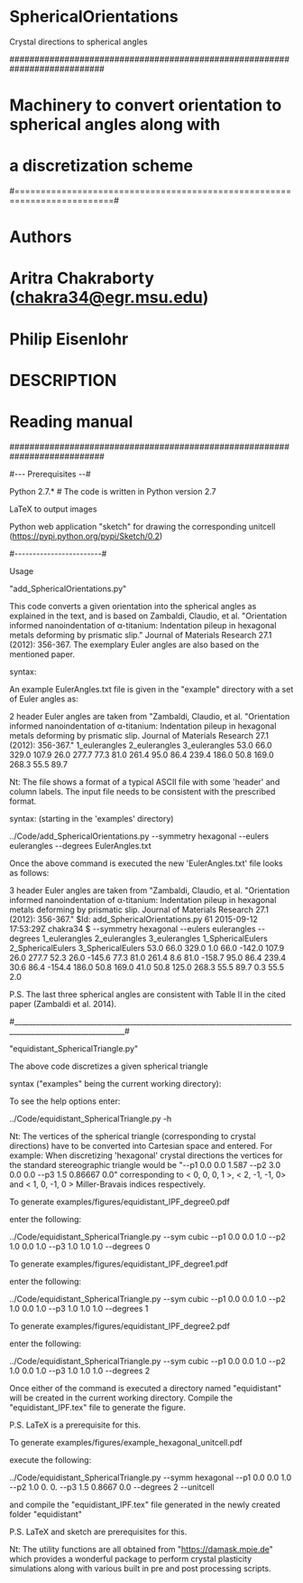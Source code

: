 # SphericalOrientations
Crystal directions to spherical angles

###########################################################################
# Machinery to convert orientation to spherical angles along with         #
# a discretization scheme                                                 #
#=========================================================================#
# Authors                                                                 #
# Aritra Chakraborty (chakra34@egr.msu.edu)                               #
# Philip Eisenlohr                                                        #
# DESCRIPTION                                                             #
#  Reading manual                                                         #
###########################################################################



#--- Prerequisites --#

Python 2.7.*          # The code is written in Python version 2.7

LaTeX to output images

Python web application "sketch" for drawing the corresponding unitcell (https://pypi.python.org/pypi/Sketch/0.2)

#------------------------#

Usage

"add_SphericalOrientations.py"

This code converts a given orientation into the spherical angles as explained in the text, and is based on Zambaldi, Claudio, et al. "Orientation informed nanoindentation of α-titanium: Indentation pileup in hexagonal metals deforming by prismatic slip." Journal of Materials Research 27.1 (2012): 356-367.
The exemplary Euler angles are also based on the mentioned paper.

syntax:

An example EulerAngles.txt file is given in the "example" directory with a set of Euler angles as:

2 header
Euler angles are taken from "Zambaldi, Claudio, et al. "Orientation informed nanoindentation of α-titanium: Indentation pileup in hexagonal metals deforming by prismatic slip. Journal of Materials Research 27.1 (2012): 356-367."
1_eulerangles 2_eulerangles 3_eulerangles
53.0 66.0 329.0
107.9 26.0 277.7
77.3 81.0 261.4
95.0 86.4 239.4
186.0 50.8 169.0
268.3 55.5 89.7


Nt: The file shows a format of a typical ASCII file with some 'header' and column labels.
The input file needs to be consistent with the prescribed format.

syntax: (starting in the 'examples' directory)

../Code/add_SphericalOrientations.py --symmetry hexagonal --eulers eulerangles --degrees EulerAngles.txt

Once the above command is executed the new 'EulerAngles.txt' file looks as follows:

3	header
Euler angles are taken from "Zambaldi, Claudio, et al. "Orientation informed nanoindentation of α-titanium: Indentation pileup in hexagonal metals deforming by prismatic slip. Journal of Materials Research 27.1 (2012): 356-367."
$Id: add_SphericalOrientations.py 61 2015-09-12 17:53:29Z chakra34 $	--symmetry hexagonal --eulers eulerangles --degrees
1_eulerangles	2_eulerangles	3_eulerangles	1_SphericalEulers	2_SphericalEulers	3_SphericalEulers
53.0	66.0	329.0	1.0	66.0	-142.0
107.9	26.0	277.7	52.3	26.0	-145.6
77.3	81.0	261.4	8.6	81.0	-158.7
95.0	86.4	239.4	30.6	86.4	-154.4
186.0	50.8	169.0	41.0	50.8	125.0
268.3	55.5	89.7	0.3	55.5	2.0

P.S. The last three spherical angles are consistent with Table II in the cited paper (Zambaldi et al. 2014).

#_____________________________________________________________________________________________________________#

"equidistant_SphericalTriangle.py"

The above code discretizes a given spherical triangle 

syntax ("examples" being the current working directory):

To see the help options enter:

../Code/equidistant_SphericalTriangle.py -h

Nt: The vertices of the spherical triangle (corresponding to crystal directions) have to be converted into Cartesian space and entered.
For example: When discretizing 'hexagonal' crystal directions the vertices for the standard stereographic triangle would be
"--p1 0.0 0.0 1.587 --p2 3.0 0.0 0.0 --p3 1.5 0.86667 0.0" corresponding to < 0, 0, 0, 1 >, < 2, -1, -1, 0> and < 1, 0, -1, 0 > Miller-Bravais indices respectively.

To generate examples/figures/equidistant_IPF_degree0.pdf 

enter the following:

../Code/equidistant_SphericalTriangle.py --sym cubic --p1 0.0 0.0 1.0 --p2 1.0 0.0 1.0 --p3 1.0 1.0 1.0 --degrees 0

To generate examples/figures/equidistant_IPF_degree1.pdf 

enter the following:

../Code/equidistant_SphericalTriangle.py --sym cubic --p1 0.0 0.0 1.0 --p2 1.0 0.0 1.0 --p3 1.0 1.0 1.0 --degrees 1

To generate examples/figures/equidistant_IPF_degree2.pdf 

enter the following:

../Code/equidistant_SphericalTriangle.py --sym cubic --p1 0.0 0.0 1.0 --p2 1.0 0.0 1.0 --p3 1.0 1.0 1.0 --degrees 2

Once either of the command is executed a directory named "equidistant" will be created in the current working directory.
Compile the "equidistant_IPF.tex" file to generate the figure.

P.S. LaTeX is a prerequisite for this.

To generate examples/figures/example_hexagonal_unitcell.pdf

execute the following:

../Code/equidistant_SphericalTriangle.py --symm hexagonal --p1 0.0 0.0 1.0 --p2 1.0 0. 0. --p3 1.5 0.8667 0.0 --degrees 2 --unitcell

and compile the "equidistant_IPF.tex" file generated in the newly created folder "equidistant"

P.S. LaTeX and sketch are prerequisites for this.


Nt: The utility functions are all obtained from "https://damask.mpie.de" which provides a wonderful package to perform
crystal plasticity simulations along with various built in pre and post processing scripts.



